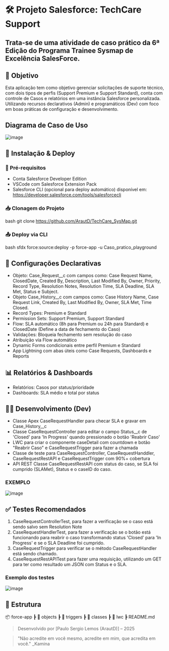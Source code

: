 # 🛠️ Projeto Salesforce: TechCare Support 
## Trata-se de uma atividade de caso prático da 6ª Edição do Programa Trainee Sysmap de Excelência SalesForce.

## 📌 Objetivo
Esta aplicação tem como objetivo gerenciar solicitações de suporte técnico, com dois tipos de perfis (Support Premium e Support Standard), conta com controle de Casos e relatórios em uma instância Salesforce personalizada. Utilizando recursos declarativos (Admin) e programáticos (Dev) com foco em boas práticas de configuração e desenvolvimento.
## Diagrama de Caso de Uso
![image](https://github.com/user-attachments/assets/b444b8eb-7d1d-46b6-922b-2fdba2b66e6d)

## 🚀 Instalação & Deploy
### 🔧 Pré-requisitos
- Conta Salesforce Developer Edition
- VSCode com Salesforce Extension Pack
- Salesforce CLI (opcional para deploy automático) disponível em: <https://developer.salesforce.com/tools/salesforcecli>

### 📥 Clonagem do Projeto
bash
git clone https://github.com/ArautD/TechCare_SysMap.git


### 📤 Deploy via CLI
bash
sfdx force:source:deploy -p force-app -u Caso_pratico_playground


## 🔧 Configurações Declarativas
- Objeto: Case_Request__c com campos como: Case Request Name, ClosedDate, Created By, Description, Last Modified By, Owner, Priority, Record Type, Resolution Notes, Resolution Time, SLA Deadline, SLA Met, Status e Subject.
- Objeto Case_History__c com campos como: Case History Name, Case Request Link, Created By, Last Modified By, Owner, SLA Met, Time Closed.
- Record Types: Premium e Standard
- Permission Sets: Support Premium, Support Standard
- Flow: SLA automático (8h para Premium ou 24h para Standard) e ClosedDate (Define a data de fechamento do Caso)
- Validações: Bloqueia fechamento sem resolução do caso
- Atribuição via Flow automático
- Dynamic Forms condicionais entre perfil Premium e Standard
- App Lightning com abas úteis como Case Requests, Dashboards e Reports

## 📊 Relatórios & Dashboards
- Relatórios: Casos por status/prioridade
- Dashboards: SLA médio e total por status

## 👨‍💻 Desenvolvimento (Dev)
- Classe Apex CaseRequestHandler para checar SLA e gravar em Case_History__c
- Classe CaseRequestController para editar o campo Status__c de 'Closed' para 'In Progress' quando pressionado o botão 'Reabrir Caso'
- LWC para criar o componente caseDetail com countdown e botão "Reabrir Caso" e CaseRequestTrigger para fazer a chamada
- Classe de teste para CaseRequestController, CaseRequestHanddler, CaseRequestRestAPI e CaseRequestTrigger com 90%+ cobertura
- API REST Classe CaseRequestRestAPI com status do caso, se SLA foi cumprido (SLAMet), Status e o caseID do caso.

### EXEMPLO
![image](https://github.com/user-attachments/assets/729c1603-0416-42f3-96e0-91de3aea332f)


## ✅ Testes Recomendados
1. CaseRequestControllerTest, para fazer a verificação se o caso está sendo salvo sem Resolution Note
2. CaseRequestHandlerTest, para fazer a verificação se o botão está funcionando para reabrir o caso transformando status 'Closed' para 'In Progress' e se o SLA Deadline foi cumprido.
3. CaseRequestTrigger para verificar se o método CaseRequestHandler está sendo chamado.
4. CaseRequestRestAPITest para fazer uma requisição, utilizando um GET para ter como resultado um JSON com Status e o SLA.

### Exemplo dos testes
   ![image](https://github.com/user-attachments/assets/3519a3a5-3c83-4bd8-9961-515cb86d524b)


## 📁 Estrutura

📦 force-app
 ┣ 📂 objects
 ┣ 📂 triggers
 ┣ 📂 classes
 ┣ 📂 lwc
 ┣ README.md


> Desenvolvido por [Paulo Sergio Lemos (ArautD)] – 2025

>"Não acredite em você mesmo, acredite em mim, que acredita em você." _Kamina
